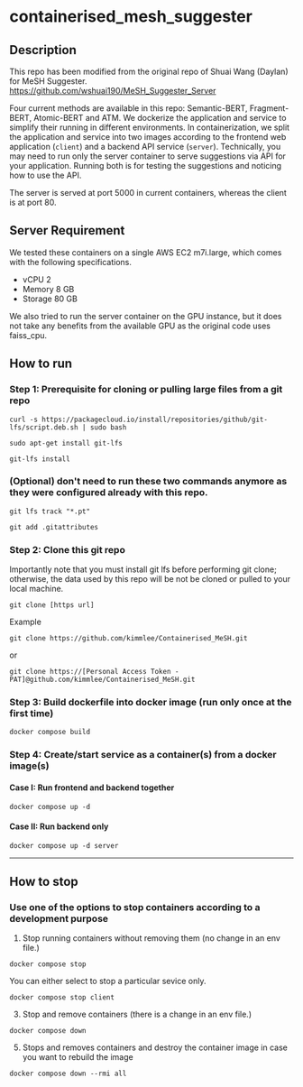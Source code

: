 # containerised_mesh_suggester

## Description
This repo has been modified from the original repo of Shuai Wang (Daylan) for MeSH Suggester. 
https://github.com/wshuai190/MeSH_Suggester_Server

Four current methods are available in this repo: Semantic-BERT, Fragment-BERT, Atomic-BERT and ATM. We dockerize the application and service to simplify their running in different environments. In containerization, we split the application and service into two images according to the frontend web application (`client`) and a backend API service (`server`). Technically, you may need to run only the server container to serve suggestions via API for your application. Running both is for testing the suggestions and noticing how to use the API.

The server is served at port 5000 in current containers, whereas the client is at port 80.

## Server Requirement
We tested these containers on a single AWS EC2 m7i.large, which comes with the following specifications.
* vCPU 2
* Memory 8 GB
* Storage 80 GB

We also tried to run the server container on the GPU instance, but it does not take any benefits from the available GPU as the original code uses faiss_cpu.
  
## How to run

### Step 1: Prerequisite for cloning or pulling large files from a git repo

`curl -s https://packagecloud.io/install/repositories/github/git-lfs/script.deb.sh | sudo bash`

`sudo apt-get install git-lfs`

`git-lfs install`

  
### (Optional) don't need to run these two commands anymore as they were configured already with this repo.

`git lfs track "*.pt"`

`git add .gitattributes`


### Step 2: Clone this git repo
Importantly note that you must install git lfs before performing git clone; otherwise, the data used by this repo will be not be cloned or pulled to your local machine.

`git clone [https url]`

Example

`git clone https://github.com/kimmlee/Containerised_MeSH.git`

or 

`git clone https://[Personal Access Token - PAT]@github.com/kimmlee/Containerised_MeSH.git`

  
### Step 3: Build dockerfile into docker image (run only once at the first time)
`docker compose build`


### Step 4: Create/start service as a container(s) from a docker image(s)

#### Case I: Run frontend and backend together
`docker compose up -d`

#### Case II: Run backend only 
`docker compose up -d server`

------------------------------------------------------------------------------------------------------------------

## How to stop

### Use one of the options to stop containers according to a development purpose
 1. Stop running containers without removing them (no change in an env file.)
    
`docker compose stop`

You can either select to stop a particular sevice only.

`docker compose stop client`

3. Stop and remove containers (there is a change in an env file.)

`docker compose down`

5. Stops and removes containers and destroy the container image in case you want to rebuild the image

`docker compose down --rmi all`
